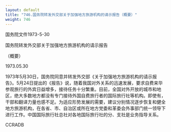 ```yaml
---
layout: default
title: "746.国务院转发外交部关于加强地方旅游机构的请示报告（概要）"
weight: 746
---
```


国务院文件1973-5-30

国务院转发外交部关于加强地方旅游机构的请示报告

（概要）

1973.05.30

1973年5月30日，国务院同意并转发外交部《关于加强地方旅游机构的请示报告》。5月24日提出的《报告》说，随着我国对外关系的迅速发展，要求自费来华参观旅行的外宾日益增多，接待任务十分繁重。目前，全国对外开放的城市和地区，绝大多数地方都没有专门接待外国自费旅行者的国际旅行社等机构。即使有，干部和翻译力量也感不足。为适应形势发展的需要，建议分别情况逐步恢复和健全地方旅游机构，在各省、市、自治区或所在地方党委和革委会外事部门统一领导下进行工作。中国国际旅行社总社对各地国际旅行社的分、支社是业务指导关系。

CCRADB

